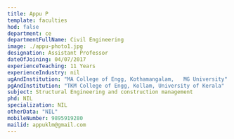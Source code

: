 ```yaml
---
title: Appu P
template: faculties
hod: false
department: ce
departmentFullName: Civil Engineering
image: ./appu-photo1.jpg
designation: Assistant Professor
dateOfJoining: 04/07/2017
experienceTeaching: 11 Years
experienceIndustry: nil
ugAndInstitution: "MA College of Engg, Kothamangalam,   MG University"
pgAndInstitution: "TKM College of Engg, Kollam, University of Kerala"
subject: Structural Engineering and construction management
phd: NIL
specialization: NIL
otherData: "NIL"
mobileNumber: 9895919280
mailid: appuklm@gmail.com
---
```

